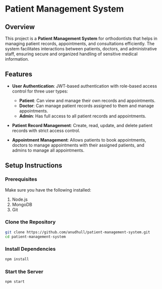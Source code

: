 # Patient Management System

## Overview
This project is a **Patient Management System** for orthodontists that helps in managing patient records, appointments, and consultations efficiently. The system facilitates interactions between patients, doctors, and administrative staff, ensuring secure and organized handling of sensitive medical information.

## Features

- **User Authentication**: JWT-based authentication with role-based access control for three user types:
  - **Patient**: Can view and manage their own records and appointments.
  - **Doctor**: Can manage patient records assigned to them and manage appointments.
  - **Admin**: Has full access to all patient records and appointments.
  
- **Patient Record Management**: Create, read, update, and delete patient records with strict access control.
  
- **Appointment Management**: Allows patients to book appointments, doctors to manage appointments with their assigned patients, and admins to manage all appointments.

## Setup Instructions

### Prerequisites
Make sure you have the following installed:
1. Node.js
2. MongoDB
3. Git

### Clone the Repository
```bash
git clone https://github.com/anudhull/patient-management-system.git
cd patient-management-system
```

### Install Dependencies
```bash
npm install
```

### Start the Server
```bash
npm start
```


